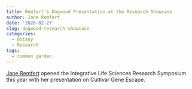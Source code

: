 ```yaml
---
title: Remfert's Dogwood Presentation at the Research Showcase
author: Jane Remfert
date: '2020-02-27'
slug: dogwood-research-showcase
categories:
  - Botany
  - Research
tags:
  - common garden
---
```


[Jane Remfert](https://dyerlab.org/authors/jane/) opened the Integrative Life Sciences Research Symposium this year with her presentation on Cultivar Gene Escape.





